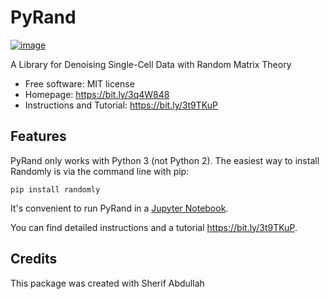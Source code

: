 PyRand
======

[![image](https://img.shields.io/pypi/v/randomly.svg)](https://github.com/sherif-abdallah/PyRand)

A Library for Denoising Single-Cell Data with Random Matrix Theory

-   Free software: MIT license
-   Homepage: <https://bit.ly/3q4W848>
-   Instructions and Tutorial: <https://bit.ly/3t9TKuP>

Features
--------

PyRand only works with Python 3 (not Python 2). The easiest way to
install Randomly is via the command line with pip:

``` {.shell}
pip install randomly
```

It\'s convenient to run PyRand in a [Jupyter
Notebook](http://jupyter.org/).

You can find detailed instructions and a tutorial
<https://bit.ly/3t9TKuP>.

Credits
-------

This package was created with Sherif Abdullah
